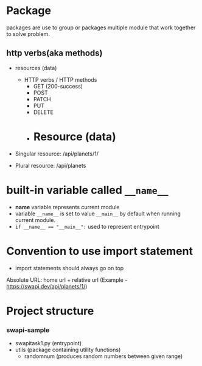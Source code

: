# Package 
packages are use to group or packages multiple module
that work together to solve problem.

## http verbs(aka methods)
- resources (data)

    - HTTP verbs / HTTP methods
        - GET (200-success)
        - POST 
        - PATCH
        - PUT
        - DELETE
        - # Resource (data)
- Singular resource: /api/planets/1/
- Plural resource: /api/planets
# built-in variable called `__name__`

- __name__ variable represents current module
- variable `__name__` is set to value `__main__` by default when running current module.
- `if __name__ == "__main__":` used to represent entrypoint
# Convention to use import statement

- import statements should always go on top


Absolute URL: home url + relative url (Example - https://swapi.dev/api/planets/1/)

# Project structure
### swapi-sample 
- swapitask1.py (entrypoint)
- utils (package containing utility functions)
  - randomnum (produces random numbers between given range)